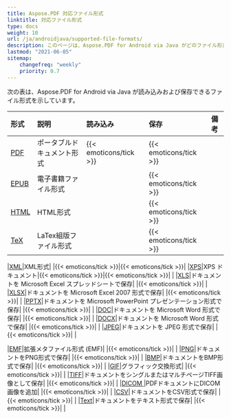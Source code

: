 ```yaml
---
title: Aspose.PDF 対応ファイル形式
linktitle: 対応ファイル形式
type: docs
weight: 10
url: /ja/androidjava/supported-file-formats/
description: このページは、Aspose.PDF for Android via Java がどのファイル形式を読み込みおよび保存できるかを示しています。
lastmod: "2021-06-05"
sitemap:
    changefreq: "weekly"
    priority: 0.7
---
```


次の表は、Aspose.PDF for Android via Java が読み込みおよび保存できるファイル形式を示しています。

|**形式**|**説明**|**読み込み**|**保存**|**備考**|
| :- | :- | :- | :- | :- |
|[PDF](https://docs.fileformat.com/pdf/)|ポータブルドキュメント形式|{{< emoticons/tick >}}|{{< emoticons/tick >}}| |
|[EPUB](https://docs.fileformat.com/ebook/epub/)|電子書籍ファイル形式| |{{< emoticons/tick >}}| |
|[HTML](https://docs.fileformat.com/web/html/)|HTML形式| |{{< emoticons/tick >}}| |
|[TeX](https://docs.fileformat.com/page-description-language/tex/)|LaTex組版ファイル形式| |{{< emoticons/tick >}}| |

|[XML](https://docs.fileformat.com/web/xml/)|XML形式| |{{< emoticons/tick >}}|{{< emoticons/tick >}}|
|[XPS](https://docs.fileformat.com/page-description-language/xps/)|XPS ドキュメント|{{< emoticons/tick >}}|{{< emoticons/tick >}}| |
|[XLS](https://docs.fileformat.com/spreadsheet/xls/)|ドキュメントを Microsoft Excel スプレッドシートで保存| |{{< emoticons/tick >}}| |
|[XLSX](https://docs.fileformat.com/spreadsheet/xlsx/)|ドキュメントを Microsoft Excel 2007 形式で保存| |{{< emoticons/tick >}}| |
|[PPTX](https://docs.fileformat.com/presentation/pptx/)|ドキュメントを Microsoft PowerPoint プレゼンテーション形式で保存| |{{< emoticons/tick >}}| |
|[DOC](https://docs.fileformat.com/word-processing/doc/)|ドキュメントを Microsoft Word 形式で保存| |{{< emoticons/tick >}}| |
|[DOCX](https://docs.fileformat.com/word-processing/docx/)|ドキュメントを Microsoft Word 形式で保存| |{{< emoticons/tick >}}| |
|[JPEG](https://docs.fileformat.com/image/jpeg/)|ドキュメントを JPEG 形式で保存| |{{< emoticons/tick >}}| |

|[EMF](https://docs.fileformat.com/image/emf/)|拡張メタファイル形式 (EMF)| |{{< emoticons/tick >}}| |
|[PNG](https://docs.fileformat.com/image/png/)|ドキュメントをPNG形式で保存| |{{< emoticons/tick >}}| |
|[BMP](https://docs.fileformat.com/image/bmp/)|ドキュメントをBMP形式で保存| |{{< emoticons/tick >}}| |
|[GIF](https://docs.fileformat.com/image/gif/)|グラフィック交換形式| |{{< emoticons/tick >}}| |
|[TIFF](https://docs.fileformat.com/image/tiff/)|ドキュメントをシングルまたはマルチページTIFF画像として保存| |{{< emoticons/tick >}}| |
|[DICOM ](https://docs.fileformat.com/image/dicom/)|PDFドキュメントにDICOM画像を追加| |{{< emoticons/tick >}}| |
|[CSV](https://docs.fileformat.com/spreadsheet/csv/)|ドキュメントをCSV形式で保存| |{{< emoticons/tick >}}| |
|[Text](https://docs.fileformat.com/word-processing/txt/)|ドキュメントをテキスト形式で保存| |{{< emoticons/tick >}}| |